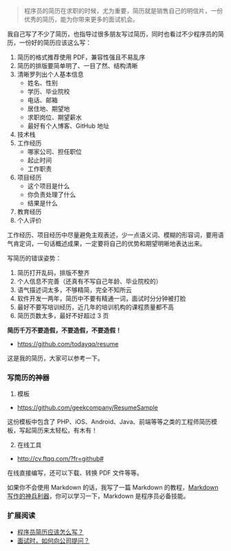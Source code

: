 > 程序员的简历在求职的时候，尤为重要，简历就是销售自己的明信片，一份优秀的简历，能为你带来更多的面试机会。

我自己写了不少了简历，也指导过很多朋友写过简历，同时也看过不少程序员的简历，一份好的简历应该这么写：

1. 简历的格式推荐使用 PDF，兼容性强且不易乱序
2. 简历的排版要简单明了、一目了然、结构清晰
3. 清晰罗列出个人基本信息
   - 姓名、性别
   - 学历、毕业院校
   - 电话、邮箱
   - 居住地、期望地
   - 求职岗位、期望薪水
   - 最好有个人博客、GitHub 地址
4. 技术栈
5. 工作经历
   - 哪家公司、担任职位
   - 起止时间
   - 工作职责
6. 项目经历
   - 这个项目是什么
   - 你负责处理了什么
   - 结果是什么
7. 教育经历
8. 个人评价

工作经历、项目经历中尽量避免主观表述，少一点语义词、模糊的形容词，要用语气肯定词，一句话概述成果，一定要将自己的优势和期望明晰地表达出来。

写简历的错误姿势：

1. 简历打开乱码，排版不整齐
2. 个人信息不完善（还真有不写自己年龄、毕业院校的）
3. 语气描述词太多，不够精简，完全不知所云
4. 软件开发一两年，简历中不要有精通一词，面试时分分钟被打脸
5. 最好不要写培训经历，近几年的培训机构的课程质量都不高
6. 简历页数太多，最好不好超过 3 页

**简历千万不要造假，不要造假，不要造假！**

- https://github.com/todayqq/resume

这是我的简历，大家可以参考一下。

### 写简历的神器

1. 模板

- https://github.com/geekcompany/ResumeSample

这份模板中包含了 PHP、iOS、Android、Java、前端等等之类的工程师简历模板，写起简历来太轻松，有木有！

2. 在线工具

- http://cv.ftqq.com/?fr=github#

在线直接编写，还可以下载、转换 PDF 文件等等。

如果你不会使用 Markdown 的话，我写了一篇 Markdown 的教程，[Markdown 写作的神兵利器](https://www.jianshu.com/p/9f900104f17c)，你可以学习一下，Markdown 是程序员必备技能。

### 扩展阅读

- [程序员简历应该怎么写？](https://www.zhihu.com/question/25002833)
- [面试时，如何向公司提问？](http://www.ruanyifeng.com/blog/2012/08/questions_you_need_to_ask_in_an_interview.html)